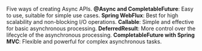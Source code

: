 Five ways of creating Async APIs.
  **@Async and CompletableFuture**: Easy to use, suitable for simple use cases.
  **Spring WebFlux**: Best for high scalability and non-blocking I/O operations.
  **Callable**: Simple and effective for basic asynchronous processing.
  **DeferredResult**: More control over the lifecycle of the asynchronous processing.
  **CompletableFuture with Spring MVC**: Flexible and powerful for complex asynchronous tasks.
